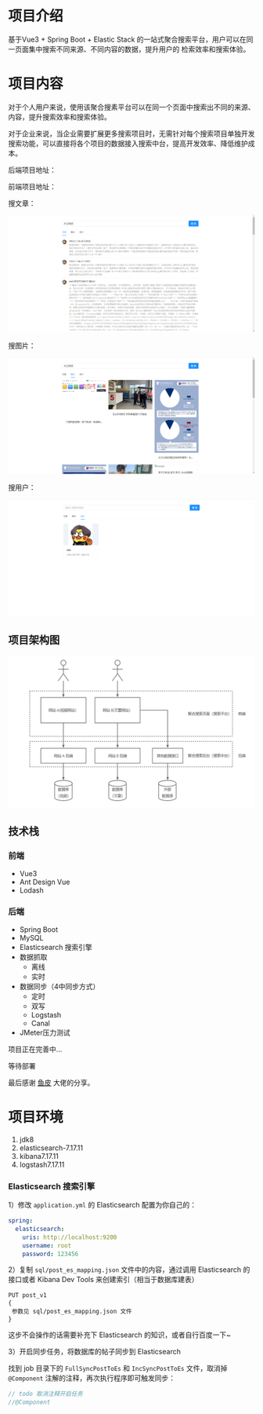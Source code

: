 # 项目介绍

基于Vue3 + Spring Boot + Elastic Stack 的一站式聚合搜索平台，用户可以在同一页面集中搜索不同来源、不同内容的数据，提升用户的 检索效率和搜索体验。

# 项目内容

对于个人用户来说，使用该聚合搜素平台可以在同一个页面中搜索出不同的来源、内容，提升搜索效率和搜索体验。

对于企业来说，当企业需要扩展更多搜索项目时，无需针对每个搜索项目单独开发搜索功能，可以直接将各个项目的数据接入搜索中台，提高开发效率、降低维护成本。

后端项目地址：

前端项目地址：

搜文章：

![image](https://github.com/JuntingMo/SearchProject/blob/master/Figure/result1.png)


搜图片：

![image](https://github.com/JuntingMo/SearchProject/blob/master/Figure/result2.png)




搜用户：

![image](https://github.com/JuntingMo/SearchProject/blob/master/Figure/result3.png)


## 项目架构图

![image](https://github.com/JuntingMo/SearchProject/blob/master/Figure/architecture.png)


## 技术栈

### 前端

- Vue3
- Ant Design Vue
- Lodash



### 后端

- Spring Boot
- MySQL
- Elasticsearch 搜索引擎
- 数据抓取
  - 离线
  - 实时
- 数据同步（4中同步方式）
  - 定时
  - 双写
  - Logstash
  - Canal
- JMeter压力测试

项目正在完善中...

等待部署

最后感谢 [鱼皮](https://github.com/liyupi) 大佬的分享。



# 项目环境

1. jdk8
2. elasticsearch-7.17.11
3. kibana7.17.11
4. logstash7.17.11



### Elasticsearch 搜索引擎

1）修改 `application.yml` 的 Elasticsearch 配置为你自己的：

```yml
spring:
  elasticsearch:
    uris: http://localhost:9200
    username: root
    password: 123456
```

2）复制 `sql/post_es_mapping.json` 文件中的内容，通过调用 Elasticsearch 的接口或者 Kibana Dev Tools 来创建索引（相当于数据库建表）

```
PUT post_v1
{
 参数见 sql/post_es_mapping.json 文件
}
```

这步不会操作的话需要补充下 Elasticsearch 的知识，或者自行百度一下~

3）开启同步任务，将数据库的帖子同步到 Elasticsearch

找到 job 目录下的 `FullSyncPostToEs` 和 `IncSyncPostToEs` 文件，取消掉 `@Component` 注解的注释，再次执行程序即可触发同步：

```java
// todo 取消注释开启任务
//@Component
```
